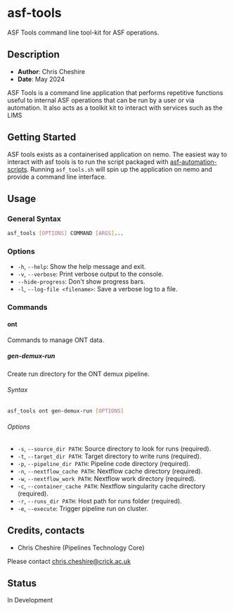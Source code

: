 # asf-tools

ASF Tools command line tool-kit for ASF operations.

## Description

- **Author**: Chris Cheshire
- **Date**: May 2024


ASF Tools is a command line application that performs repetitive functions useful to internal ASF operations that can be run by a user or via automation. It also acts as a toolkit kit to interact with services such as the LIMS

## Getting Started

ASF tools exists as a containerised application on nemo. The easiest way to interact with asf tools is to run the script packaged with [asf-automation-scripts](https://github.com/FrancisCrickInstitute/asf-automation-scripts). Running `asf_tools.sh` will spin up the application on nemo and provide a command line interface.

## Usage

### General Syntax

```sh
asf_tools [OPTIONS] COMMAND [ARGS]...
```

### Options

- `-h`, `--help`: Show the help message and exit.
- `-v`, `--verbose`: Print verbose output to the console.
- `--hide-progress`: Don't show progress bars.
- `-l`, `--log-file <filename>`: Save a verbose log to a file.


### Commands

#### ont

Commands to manage ONT data.

##### gen-demux-run

Create run directory for the ONT demux pipeline.

###### Syntax

```sh
asf_tools ont gen-demux-run [OPTIONS]
```

###### Options

- `-s`, `--source_dir PATH`: Source directory to look for runs (required).
- `-t`, `--target_dir PATH`: Target directory to write runs (required).
- `-p`, `--pipeline_dir PATH`: Pipeline code directory (required).
- `-n`, `--nextflow_cache PATH`: Nextflow cache directory (required).
- `-w`, `--nextflow_work PATH`: Nextflow work directory (required).
- `-c`, `--container_cache PATH`: Nextflow singularity cache directory (required).
- `-r`, `--runs_dir PATH`: Host path for runs folder (required).
- `-e`, `--execute`: Trigger pipeline run on cluster.

## Credits, contacts

- Chris Cheshire (Pipelines Technology Core)

Please contact chris.cheshire@crick.ac.uk

## Status

In Development
